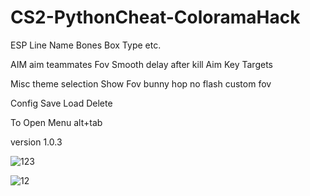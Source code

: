 # CS2-PythonCheat-ColoramaHack

ESP
Line
Name
Bones
Box Type
etc.

AIM
aim teammates
Fov
Smooth
delay after kill
Aim Key
Targets

Misc
theme selection
Show Fov
bunny hop
no flash
custom fov

Config
Save
Load
Delete

To Open Menu
alt+tab

version 1.0.3

![123](https://github.com/user-attachments/assets/08f5f29e-221c-4761-b567-f95b5a07e5f6)

![12](https://github.com/user-attachments/assets/f18dde94-994f-47cb-9188-ebe65e5861c6)
